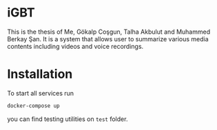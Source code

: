 # iGBT
This is the thesis of Me, Gökalp Coşgun, Talha Akbulut and Muhammed Berkay Şan. It is a system that allows user to summarize various media contents including videos and voice recordings.

# Installation

To start all services run 
```bash
docker-compose up
```

you can find testing utilities on `test` folder.
